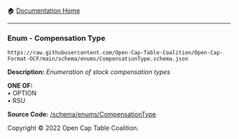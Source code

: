 :house: [Documentation Home](../../home/xudiera/code/README.md)

---

### Enum - Compensation Type

`https://raw.githubusercontent.com/Open-Cap-Table-Coalition/Open-Cap-Format-OCF/main/schema/enums/CompensationType.schema.json`

**Description:** _Enumeration of stock compensation types_

**ONE OF:**</br>&bull; OPTION </br>&bull; RSU

**Source Code:** [/schema/enums/CompensationType](../../../../../../../../schema/enums/CompensationType.schema.json)

Copyright © 2022 Open Cap Table Coalition.
